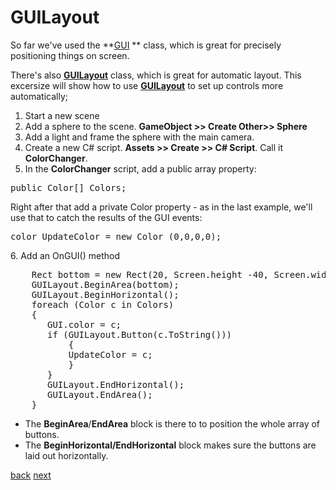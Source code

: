 # GUILayout

So far we've used the **[GUI](http://docs.unity3d.com/Documentation/ScriptReference/GUI.html) ** class, which is great for precisely positioning things on screen. 

There's also **[GUILayout](http://docs.unity3d.com/Documentation/ScriptReference/GUILayout.html)** class, which is great for automatic layout.  This excersize will show how to use **[GUILayout](http://docs.unity3d.com/Documentation/ScriptReference/GUILayout.html)**  to set up controls more automatically;

1. Start a new scene
2. Add a sphere to the scene. **GameObject >> Create Other>> Sphere**
3. Add a light and frame the sphere with the main camera.
4. Create a new C# script. **Assets >> Create >> C# Script**.  Call it **ColorChanger**.
5. In the **ColorChanger** script, add a public array property:
<pre>public Color[] Colors;</pre>
Right after that add a private Color  property - as in the last example, we'll use that to catch the results of the GUI events:<pre>color UpdateColor = new Color (0,0,0,0);</pre>
6. Add an OnGUI() method

<pre>
    Rect bottom = new Rect(20, Screen.height -40, Screen.width -40, 40);
    GUILayout.BeginArea(bottom);
    GUILayout.BeginHorizontal();
    foreach (Color c in Colors)
    {
       GUI.color = c;
       if (GUILayout.Button(c.ToString()))
           {
           UpdateColor = c;
           }
       }
       GUILayout.EndHorizontal();
       GUILayout.EndArea();			
    }
</pre>

  * The **BeginArea**/**EndArea** block is there to to position the whole array of buttons. 
  * The **BeginHorizontal/EndHorizontal** block makes sure the buttons are laid out horizontally.

[back](4-21.md) [next](4-23.md)
